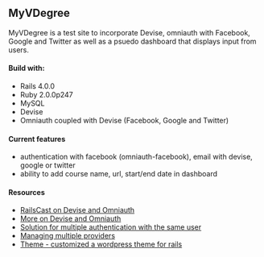## MyVDegree

MyVDegree is a test site to incorporate Devise, omniauth with Facebook, Google and Twitter as well as a psuedo dashboard that displays input
from users.

#### Build with:

* Rails 4.0.0
* Ruby 2.0.0p247
* MySQL
* Devise
* Omniauth coupled with Devise (Facebook, Google and Twitter)


#### Current features
* authentication with facebook (omniauth-facebook), email with devise, google or twitter
* ability to add course name, url, start/end date in dashboard


#### Resources
* [RailsCast on Devise and Omniauth](http://railscasts.com/episodes/235-devise-and-omniauth-revised?view=asciicast)
* [More on Devise and Omniauth](https://github.com/plataformatec/devise/wiki/OmniAuth:-Overview)
* [Solution for multiple authentication with the same user](http://www.orhancanceylan.com/rails-twitter-and-facebook-authentications-with-omniauth-and-devise/)
* [Managing multiple providers](https://github.com/intridea/omniauth/wiki/Managing-Multiple-Providers)
* [Theme - customized a wordpress theme for rails](https://wrapbootstrap.com/theme/fasi-responsive-mobile-app-theme-WB061D706)